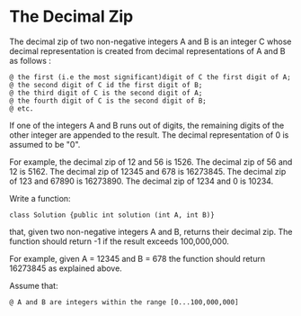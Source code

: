 # The Decimal Zip

The decimal zip of two non-negative integers A and B is an integer C
whose decimal representation is created from decimal representations of A and B as follows :

	@ the first (i.e the most significant)digit of C the first digit of A;
	@ the second digit of C id the first digit of B;
	@ the third digit of C is the second digit of A;
	@ the fourth digit of C is the second digit of B;
	@ etc.
If one of the integers A and B runs out of digits, the remaining digits of the
other integer are appended to the result. The decimal representation of 0 is assumed to be "0".

For example, the decimal zip of 12 and 56 is 1526. The decimal zip of 56 and 12 is 5162. The decimal zip of 12345 and 678 is 16273845. The decimal zip of 123 and 67890 is 16273890. The decimal zip of 1234 and 0 is 10234.

Write a function:

	class Solution {public int solution (int A, int B)}

that, given two non-negative integers A and B, returns their decimal zip.
The function should return -1 if the result exceeds 100,000,000.

For example, given A = 12345 and B = 678 the function should return 16273845 as explained above.

Assume that:

	@ A and B are integers within the range [0...100,000,000]
